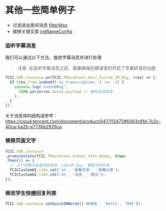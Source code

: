 # 其他一些简单例子

- 过滤进出房间消息 [filterMsg](./src/filterMsg.js)
- 替换关键文案 [initNameConfig](./src/initNameConfig.js)


### 监听字幕消息
我们可以通过以下方法，接收字幕消息并进行处理
  > 注意: 在监听字幕消息之前，需要确保创建课堂时开启了字幕转录的功能
```js
TCIC.SDK.instance.on(TCIC.TMainEvent.Recv_Custom_IM_Msg, (res) => {
  if (res.from.indexOf('ai_transcription_') !== -1) {
    console.log('customMsg',
      JSON.parse(res.data).payload // 解析出消息体
    );
  }
});
```
关于消息体的结构请参考： https://cloud.tencent.com/document/product/647/112475#6063c6fd-7c2c-40ca-ba2b-e773bb2926ca

### 替换页面文字
```js
TCIC.SDK.instance
.promiseState(TCIC.TMainState.School_Info_Ready, true)
.then(() => {
  // 三个参数分别是目标语言，i18n的 key, 替换为的文本
  TCICCustomUI.i18n.set('zh', '屏幕共享', '屏幕分享');
  TCICCustomUI.i18n.set('zh', '消息', '聊天');
});
```

### 修改学生快捷回复列表
```js
TCIC.SDK.instance.setQuickIMWords(['哈哈哈', 'Hello', '你好']);
```
